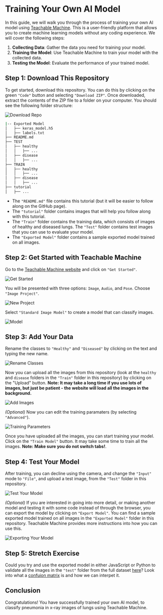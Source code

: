 # Training Your Own AI Model

In this guide, we will walk you through the process of training your own AI model using [Teachable Machine](https://teachablemachine.withgoogle.com/). This is a user-friendly platform that allows you to create machine learning models without any coding experience. We will cover the following steps:

1. **Collecting Data**: Gather the data you need for training your model.
2. **Training the Model**: Use Teachable Machine to train your model with the collected data.
3. **Testing the Model**: Evaluate the performance of your trained model.

## Step 1: Download This Repository

To get started, download this repository. You can do this by clicking on the green `"Code"` button and selecting `"Download ZIP"`. Once downloaded, extract the contents of the ZIP file to a folder on your computer.
You should see the following folder structure:

![Download Repo](tutorial/0.%20Download%20Repo.png)

```sh
|-- Exported Model
│   ├── keras_model.h5
│   ├── labels.txt
├── README.md
├── TEST
│   ├── healthy
│   │   ├── ...
│   ├── disease
│   │   ├── ...
├── TRAIN
│   ├── healthy
│   │   ├── ...
│   ├── disease
│   │   ├── ...
├── tutorial
│   ├── ...
```

- The `"README.md"` file contains this tutorial (but it will be easier to follow along on the GitHub page).
- The `"tutorial"` folder contains images that will help you follow along with this tutorial.
- The `"Train"` folder contains the training data, which consists of images of healthy and diseased lungs. The `"Test"` folder contains test images that you can use to evaluate your model.
- The `"Exported Model"` folder contains a sample exported model trained on all images.

## Step 2: Get Started with Teachable Machine

Go to the [Teachable Machine website](https://teachablemachine.withgoogle.com/) and click on `"Get Started"`.

![Get Started](tutorial/1.%20Get%20Started.png)

You will be presented with three options: `Image`, `Audio`, and `Pose`. Choose `"Image Project"`.

![New Project](tutorial/2.%20New%20Project.png)

Select `"Standard Image Model"` to create a model that can classify images.

![Model](tutorial/3.%20Model.png)

## Step 3: Add Your Data

Rename the classes to `"Healthy"` and `"Diseased"` by clicking on the text and typing the new name.

![Rename Classes](tutorial/4.%20Rename%20Classes.png)

Now you can upload all the images from this repository (look at the `healthy` and `disease` folders in the `"Train"` folder in this repository) by clicking on the "Upload" button. **Note: It may take a long time if you use lots of images, but just be patient - the website will load all the images in the background.**

![Add Images](tutorial/5.%20Add%20Images.png)

*(Optional)* Now you can edit the training paramaters (by selecting `"Advanced"`).

![Training Parameters](tutorial/6.%20Training%20Parameters.png)

Once you have uploaded all the images, you can start training your model. Click on the `"Train Model"` button. It may take some time to train all the images. **Note: Make sure you do not switch tabs!**.

## Step 4: Test Your Model

After training, you can decline using the camera, and change the `"Input"` mode to `"File"`, and upload a test image, from the `"Test"` folder in this repository.

![Test Your Model](tutorial/7.%20Test%20Your%20Model.png)

*(Optional)* If you are interested in going into more detail, or making another model and testing it with some code instead of through the browser, you can export the model by clicking on `"Export Model"`. You can find a sample exported model trained on all images in the `"Exported Model"` folder in this repository. Teachable Machine provides more instructions into how you can use this.

![Exporting Your Model](tutorial/8.%20Exporting%20Your%20Model.png)

## Step 5: Stretch Exercise

Could you try and use the exported model in either JavaScript or Python to validate all the images in the `"test"` folder from the full dataset [here](https://www.kaggle.com/datasets/obulisainaren/multi-cancer)? Look into what a [confuion matrix](https://en.wikipedia.org/wiki/Confusion_matrix) is and how we can interpet it.

## Conclusion

Congratulations! You have successfully trained your own AI model, to classify pneumonia in x-ray images of lungs using Teachable Machine.

